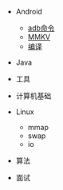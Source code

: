 
* Android

    * [adb命令](./docs/adb操作.md)
    * [MMKV](./docs/MMKV.md)
    * [编译](./docs/编译.md)

* Java

* 工具

* 计算机基础

* Linux

    * mmap
    * swap
    * io

* 算法

* 面试